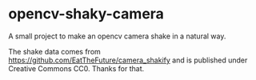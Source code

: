 # opencv-shaky-camera
A small project to make an opencv camera shake in a natural way.

The shake data comes from https://github.com/EatTheFuture/camera_shakify and is published under Creative Commons CC0. Thanks for that.